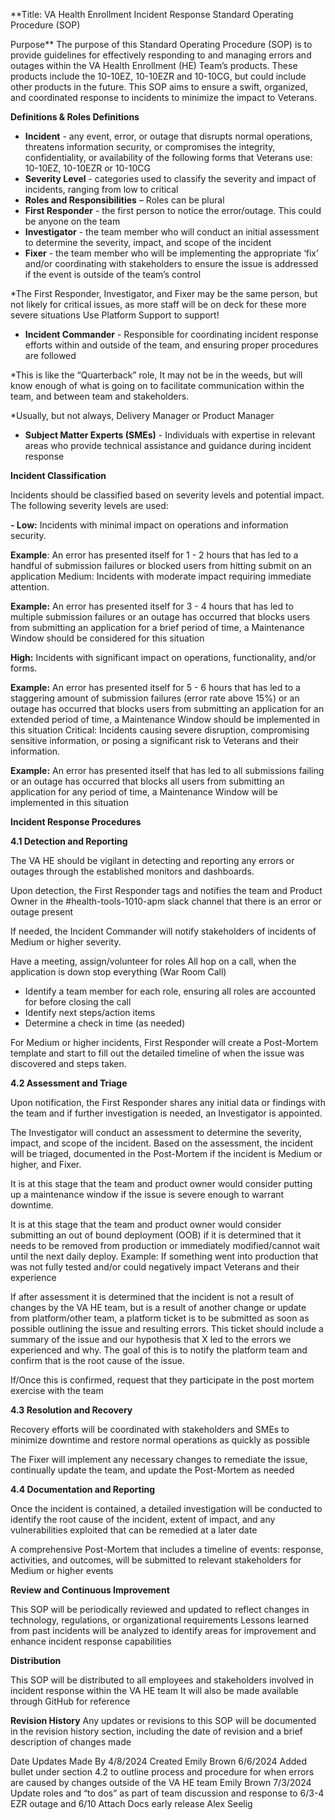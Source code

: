 **Title: VA Health Enrollment Incident Response Standard Operating Procedure (SOP)

Purpose**
The purpose of this Standard Operating Procedure (SOP) is to provide guidelines for effectively responding to and managing errors and outages within the VA Health Enrollment (HE) Team’s products. These products include the 10-10EZ,  10-10EZR and 10-10CG, but could include other products in the future. This SOP aims to ensure a swift, organized, and coordinated response to incidents to minimize the impact to Veterans.


**Definitions & Roles
Definitions**

- **Incident** - any event, error, or outage that disrupts normal operations, threatens information security, or compromises the integrity, confidentiality, or availability of the following forms that Veterans use: 10-10EZ,  10-10EZR or 10-10CG
- **Severity Level** - categories used to classify the severity and impact of incidents, ranging from low to critical
- **Roles and Responsibilities** – Roles can be plural
- **First Responder** - the first person to notice the error/outage. This could be anyone on the team
- **Investigator** - the team member who will conduct an initial assessment to determine the severity, impact, and scope of the incident
- **Fixer** - the team member who will be implementing the appropriate ‘fix’ and/or coordinating with stakeholders to ensure the issue is addressed if the event is outside of the team’s control

*The First Responder, Investigator, and Fixer may be the same person, but not likely for critical issues, as more staff will be on deck for these more severe situations
Use Platform Support to support!

- **Incident Commander** - Responsible for coordinating incident response efforts within and outside of the team, and ensuring proper procedures are followed

*This is like the “Quarterback” role, It may not be in the weeds, but will know enough of what is going on to facilitate communication within the team, and between team and stakeholders.

*Usually, but not always, Delivery Manager or Product Manager

- **Subject Matter Experts (SMEs)** - Individuals with expertise in relevant areas who provide technical assistance and guidance during incident response




**Incident Classification**

Incidents should be classified based on severity levels and potential impact. The following severity levels are used:

**- Low:** Incidents with minimal impact on operations and information security.

**Example**: An error has presented itself for 1 - 2 hours that has led to a handful of submission failures or blocked users from hitting submit on an application
Medium: Incidents with moderate impact requiring immediate attention.

**Example:** An error has presented itself for 3 - 4 hours that has led to multiple submission failures or an outage has occurred that blocks users from submitting an application for a brief period of time, a Maintenance Window should be considered for this situation

**High:** Incidents with significant impact on operations, functionality, and/or forms.

**Example:** An error has presented itself for 5 - 6 hours that has led to a staggering amount of submission failures (error rate above 15%) or an outage has occurred that blocks users from submitting an application for an extended period of time, a Maintenance Window should be implemented in this situation
Critical: Incidents causing severe disruption, compromising sensitive information, or posing a significant risk to Veterans and their information.

**Example:** An error has presented itself that has led to all submissions failing or an outage has occurred that blocks all users from submitting an application for any period of time, a Maintenance Window will be implemented in this situation


**Incident Response Procedures**  

**4.1 Detection and Reporting**

The VA HE should be vigilant in detecting and reporting any errors or outages through the established monitors and dashboards.

Upon detection, the First Responder tags and notifies the team and Product Owner in the #health-tools-1010-apm slack channel that there is an error or outage present

If needed, the Incident Commander will notify stakeholders of incidents of Medium or higher severity.

Have a meeting, assign/volunteer for roles
All hop on a call, when the application is down stop everything (War Room Call)
- Identify a team member for each role, ensuring all roles are accounted for before closing the call
- Identify next steps/action items 
- Determine a check in time (as needed)

For Medium or higher incidents, First Responder will create a Post-Mortem template and start to fill out the detailed timeline of when the issue was discovered and steps taken.


**4.2 Assessment and Triage**

Upon notification, the First Responder shares any initial data or findings with the team and if further investigation is needed, an Investigator is appointed.

The Investigator will conduct an assessment to determine the severity, impact, and scope of the incident. Based on the assessment, the incident will be triaged, documented in the Post-Mortem if the incident is Medium or higher, and Fixer.

It is at this stage that the team and product owner would consider putting up a maintenance window if the issue is severe enough to warrant downtime.

It is at this stage that the team and product owner would consider submitting an out of bound deployment (OOB) if it is determined that it needs to be removed from production or immediately modified/cannot wait until the next daily deploy. Example: If something went into production that was not fully tested and/or could negatively impact Veterans and their experience

If after assessment it is determined that the incident is not a result of changes by the VA HE team, but is a result of another change or update from platform/other team, a platform ticket is to be submitted as soon as possible outlining the issue and resulting errors. This ticket should include a summary of the issue and our hypothesis that X led to the errors we experienced and why. The goal of this is to notify the platform team and confirm that is the root cause of the issue.

If/Once this is confirmed, request that they participate in the post mortem exercise with the team

**4.3 Resolution and Recovery**

Recovery efforts will be coordinated with stakeholders and SMEs to minimize downtime and restore normal operations as quickly as possible

The Fixer will implement any necessary changes to remediate the issue, continually update the team, and update the Post-Mortem as needed

**4.4 Documentation and Reporting**

Once the incident is contained, a detailed investigation will be conducted to identify the root cause of the incident, extent of impact, and any vulnerabilities exploited that can be remedied at a later date

A comprehensive Post-Mortem that includes a timeline of events: response, activities, and outcomes, will be submitted to relevant stakeholders for Medium or higher events


**Review and Continuous Improvement**

This SOP will be periodically reviewed and updated to reflect changes in technology, regulations, or organizational requirements
Lessons learned from past incidents will be analyzed to identify areas for improvement and enhance incident response capabilities


**Distribution**

This SOP will be distributed to all employees and stakeholders involved in incident response within the VA HE team
It will also be made available through GitHub for reference



**Revision History**
Any updates or revisions to this SOP will be documented in the revision history section, including the date of revision and a brief description of changes made


Date
Updates
Made By
4/8/2024
Created
Emily Brown
6/6/2024
Added bullet under section 4.2 to outline process and procedure for when errors are caused by changes outside of the VA HE team
Emily Brown
7/3/2024
Update roles and “to dos” as part of team discussion and response to 6/3-4 EZR outage and 6/10 Attach Docs early release
Alex Seelig





